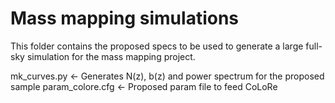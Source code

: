 # Mass mapping simulations

This folder contains the proposed specs to be used to generate a large full-sky simulation for the mass mapping project.

mk_curves.py <- Generates N(z), b(z) and power spectrum for the proposed sample
param_colore.cfg <- Proposed param file to feed CoLoRe

